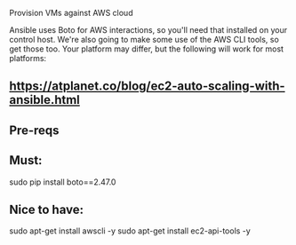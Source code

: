 Provision VMs against AWS cloud

Ansible uses Boto for AWS interactions, so you'll need that installed on your control host. We're also going to make some use of the AWS CLI tools, so get those too. Your platform may differ, but the following will work for most platforms:

https://atplanet.co/blog/ec2-auto-scaling-with-ansible.html
---------
Pre-reqs 
---------

Must:
-----
sudo pip install boto==2.47.0

Nice to have:
-------------
sudo apt-get install awscli -y
sudo apt-get install ec2-api-tools -y
